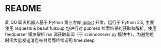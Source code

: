 # README

此 QQ 聊天机器人基于 Python 第三方库 [qqbot](https://github.com/pandolia/qqbot) 开发，运行于 Python 3.5, 主要使用 requests & beautifulsoup 包进行对 pubmed 检索结果的获取和解析，使用 feedparser 模块解析 rss 源获取新闻（于 sciencenews.py 模块中）。为避免短时间大量发送消息被封号而经常调用 time.sleep